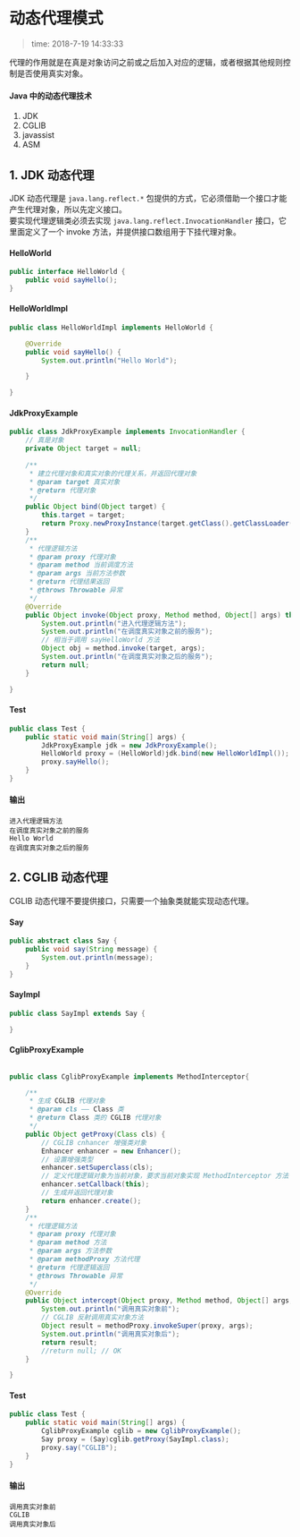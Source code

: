 # 动态代理模式
>time: 2018-7-19 14:33:33

代理的作用就是在真是对象访问之前或之后加入对应的逻辑，或者根据其他规则控制是否使用真实对象。

#### Java 中的动态代理技术
1. JDK
2. CGLIB
3. javassist
4. ASM

## 1. JDK 动态代理
JDK 动态代理是 `java.lang.reflect.*` 包提供的方式，它必须借助一个接口才能产生代理对象，所以先定义接口。  
要实现代理逻辑类必须去实现 `java.lang.reflect.InvocationHandler` 接口，它里面定义了一个 invoke 方法，并提供接口数组用于下挂代理对象。

#### HelloWorld
```java
public interface HelloWorld {
    public void sayHello();
}
```

#### HelloWorldImpl
```java
public class HelloWorldImpl implements HelloWorld {

    @Override
    public void sayHello() {
        System.out.println("Hello World");

    }

}
```

#### JdkProxyExample
```java
public class JdkProxyExample implements InvocationHandler {
    // 真是对象
    private Object target = null;
    
    /**
     * 建立代理对象和真实对象的代理关系，并返回代理对象
     * @param target 真实对象
     * @return 代理对象
     */
    public Object bind(Object target) {
        this.target = target;
        return Proxy.newProxyInstance(target.getClass().getClassLoader(), target.getClass().getInterfaces(), this);
    }
    /**
     * 代理逻辑方法
     * @param proxy 代理对象
     * @param method 当前调度方法
     * @param args 当前方法参数
     * @return 代理结果返回
     * @throws Throwable 异常
     */
    @Override
    public Object invoke(Object proxy, Method method, Object[] args) throws Throwable {
        System.out.println("进入代理逻辑方法");
        System.out.println("在调度真实对象之前的服务");
        // 相当于调用 sayHelloWorld 方法
        Object obj = method.invoke(target, args);
        System.out.println("在调度真实对象之后的服务");
        return null;
    }

}
```
#### Test
```java
public class Test {
    public static void main(String[] args) {
        JdkProxyExample jdk = new JdkProxyExample();
        HelloWorld proxy = (HelloWorld)jdk.bind(new HelloWorldImpl());
        proxy.sayHello();
    }
}
```

#### 输出
```
进入代理逻辑方法
在调度真实对象之前的服务
Hello World
在调度真实对象之后的服务
```

## 2. CGLIB 动态代理
CGLIB 动态代理不要提供接口，只需要一个抽象类就能实现动态代理。

#### Say
```java
public abstract class Say {
    public void say(String message) {
        System.out.println(message);
    }
}
```
#### SayImpl
```java
public class SayImpl extends Say {

}
```

#### CglibProxyExample
```java

public class CglibProxyExample implements MethodInterceptor{

    /**
     * 生成 CGLIB 代理对象
     * @param cls —— Class 类
     * @return Class 类的 CGLIB 代理对象
     */
    public Object getProxy(Class cls) {
        // CGLIB cnhancer 增强类对象
        Enhancer enhancer = new Enhancer();
        // 设置增强类型
        enhancer.setSuperclass(cls);
        // 定义代理逻辑对象为当前对象，要求当前对象实现 MethodInterceptor 方法
        enhancer.setCallback(this);
        // 生成并返回代理对象
        return enhancer.create();
    }
    /**
     * 代理逻辑方法
     * @param proxy 代理对象
     * @param method 方法
     * @param args 方法参数
     * @param methodProxy 方法代理
     * @return 代理逻辑返回
     * @throws Throwable 异常
     */
    @Override
    public Object intercept(Object proxy, Method method, Object[] args, MethodProxy methodProxy) throws Throwable {
        System.out.println("调用真实对象前");
        // CGLIB 反射调用真实对象方法
        Object result = methodProxy.invokeSuper(proxy, args);
        System.out.println("调用真实对象后");
        return result;
        //return null; // OK
    }

}
```

#### Test
```java
public class Test {
    public static void main(String[] args) {
        CglibProxyExample cglib = new CglibProxyExample();
        Say proxy = (Say)cglib.getProxy(SayImpl.class);
        proxy.say("CGLIB");
    }
}
```
#### 输出
```
调用真实对象前
CGLIB
调用真实对象后
```